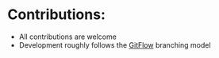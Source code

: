 # Contributions:

- All contributions are welcome
- Development roughly follows the [GitFlow](https://datasift.github.io/gitflow/IntroducingGitFlow.html) branching model
